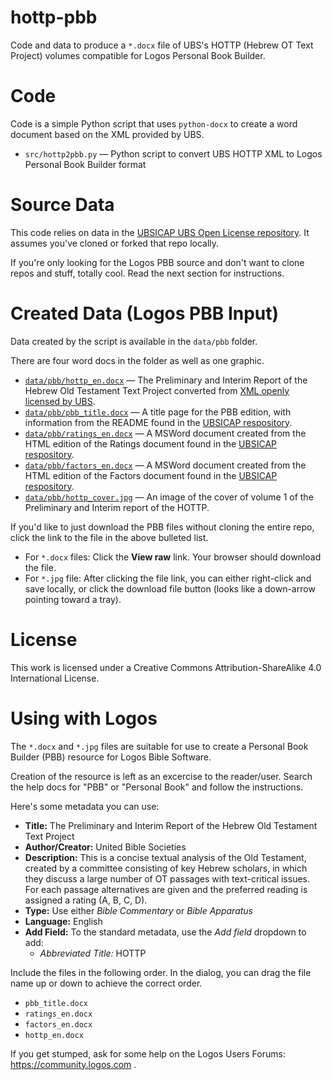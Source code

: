 # hottp-pbb
Code and data to produce a `*.docx` file of UBS's HOTTP (Hebrew OT Text Project) volumes compatible for Logos Personal Book Builder.

# Code

Code is a simple Python script that uses `python-docx` to create a word document based on the XML provided by UBS.

* `src/hottp2pbb.py` — Python script to convert UBS HOTTP XML to Logos Personal Book Builder format

# Source Data

This code relies on data in the [UBSICAP UBS Open License repository](https://github.com/ubsicap/ubs-open-license). It assumes you've cloned or forked that repo locally.

If you're only looking for the Logos PBB source and don't want to clone repos and stuff, totally cool. Read the next section for instructions.

# Created Data (Logos PBB Input)

Data created by the script is available in the `data/pbb` folder.

There are four word docs in the folder as well as one graphic. 

* [`data/pbb/hottp_en.docx`](data/pbb/hottp_en.docx) — The Preliminary and Interim Report of the Hebrew Old Testament Text Project converted from [XML openly licensed by UBS](https://github.com/ubsicap/ubs-open-license/tree/main/HOTTP).
* [`data/pbb/pbb_title.docx`](data/pbb/pbb_title.docx) — A title page for the PBB edition, with information from the README found in the [UBSICAP respository](https://github.com/ubsicap/ubs-open-license/tree/main/HOTTP).
* [`data/pbb/ratings_en.docx`](data/pbb/ratings_en.docx) — A MSWord document created from the HTML edition of the Ratings document found in the [UBSICAP respository](https://github.com/ubsicap/ubs-open-license/tree/main/HOTTP).
* [`data/pbb/factors_en.docx`](data/pbb/factors_en.docx) — A MSWord document created from the HTML edition of the Factors document found in the [UBSICAP respository](https://github.com/ubsicap/ubs-open-license/tree/main/HOTTP).
* [`data/pbb/hottp_cover.jpg`](data/pbb/hottp_cover.jpg) — An image of the cover of volume 1 of the Preliminary and Interim report of the HOTTP.

If you'd like to just download the PBB files without cloning the entire repo, click the link to the file in the above bulleted list. 

* For `*.docx` files: Click the **View raw** link. Your browser should download the file.
* For `*.jpg` file: After clicking the file link, you can either right-click and save locally, or click the download file button (looks like a down-arrow pointing toward a tray).

# License

This work is licensed under a Creative Commons Attribution-ShareAlike 4.0 International License.

# Using with Logos

The `*.docx` and `*.jpg` files are suitable for use to create a Personal Book Builder (PBB) resource for Logos Bible Software.

Creation of the resource is left as an excercise to the reader/user. Search the help docs for "PBB" or "Personal Book" and follow the instructions.

Here's some metadata you can use:

* **Title:** The Preliminary and Interim Report of the Hebrew Old Testament Text Project
* **Author/Creator:** United Bible Societies
* **Description:** This is a concise textual analysis of the Old Testament, created by a committee consisting of key Hebrew scholars, in which they discuss a large number of OT passages with text-critical issues. For each passage alternatives are given and the preferred reading is assigned a rating (A, B, C, D).
* **Type:** Use either _Bible Commentary_ or _Bible Apparatus_
* **Language:** English
* **Add Field:** To the standard metadata, use the _Add field_ dropdown to add:
  * _Abbreviated Title:_ HOTTP

Include the files in the following order. In the dialog, you can drag the file name up or down to achieve the correct order.

* `pbb_title.docx`
* `ratings_en.docx`
* `factors_en.docx`
* `hottp_en.docx`

If you get stumped, ask for some help on the Logos Users Forums: https://community.logos.com .
